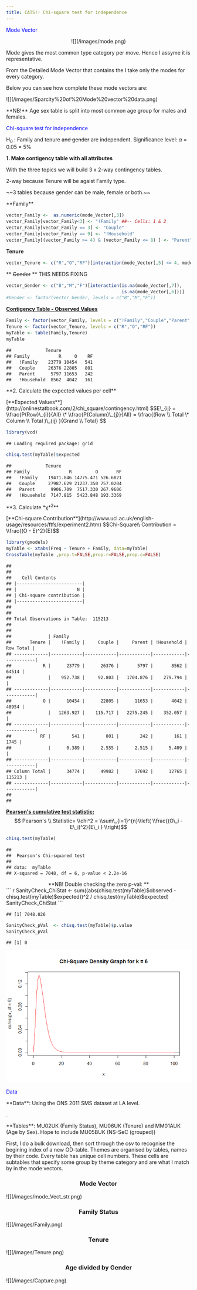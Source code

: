 ```yaml
---
title: CATS!! Chi-square test for independence
---
```


<span style="color:blue">Mode Vector</span>
<center>
![](/images/mode.png)
</center>
<p>
Mode gives the most common type category per move. Hence I assyme it is representative.
</p>
<p>
From the Detailed Mode Vector that contains the I take only the modes for every category.
</p>
<p>
Below you can see how complete these mode vectors are:
</p>
![](/images/Sparcity%20of%20Mode%20vector%20data.png)
<p>
**NB!** Age sex table is split into most common age group for males and females.
</p>



<span style="color:blue">Chi-square test for independence </span>


H<sub>0</sub> : Family and tenure ~~and gender~~ are independent.
Significance level: *α* = 0.05 = 5%

**1. Make contigency table with all attributes**

<p>
With the three topics we will build 3 x 2-way contingency tables.
</p>
<p>
2-way because Tenure will be agaist Family type.
</p>
<p>
~~3 tables because gender can be male, female or both.~~
</p>
**Family**

``` r
vector_Family <-  as.numeric(mode_Vector[,3])
vector_Family[vector_Family<3] <- "!Family" ##-- Cells: 1 & 2
vector_Family[vector_Family == 3] <- "Couple" 
vector_Family[vector_Family == 9] <- "!Household"
vector_Family[(vector_Family >= 4) & (vector_Family <= 8) ] <- "Parent"
```

**Tenure**

``` r
vector_Tenure <- c("R","O","RF")[interaction(mode_Vector[,5] <= 4, mode_Vector[,5] >= 6)]
```

\*\* ~~Gender~~ \*\* THIS NEEDS FIXING

``` r
vector_Gender <- c("B","M","F")[interaction(is.na(mode_Vector[,7]),
                                            is.na(mode_Vector[,6]))]
#Gender <- factor(vector_Gender, levels = c("B","M","F"))
```

[**Contigency Table - Observed Values**](http://onlinestatbook.com/2/chi_square/contingency.html)

``` r
Family <- factor(vector_Family, levels = c("!Family","Couple","Parent","!Household"))
Tenure <- factor(vector_Tenure, levels = c("R","O","RF"))
myTable <- table(Family,Tenure)
myTable
```

    ##             Tenure
    ## Family           R     O    RF
    ##   !Family    23779 10454   541
    ##   Couple     26376 22805   801
    ##   Parent      5797 11653   242
    ##   !Household  8562  4042   161

<p>
**2. Calculate the expected values per cell**
</p>
[**Expected Values**](http://onlinestatbook.com/2/chi_square/contingency.html)
$$E\_{ij} =  \\frac{P(Row)\_{i}}{All} \* \\frac{P(Column)\_{j}}{All} = \\frac{(Row \\ Total  \* Column \\ Total  )\_{ij} }{Grand \\ Total} $$

``` r
library(vcd)
```

    ## Loading required package: grid

``` r
chisq.test(myTable)$expected
```

    ##             Tenure
    ## Family               R         O       RF
    ##   !Family    19471.846 14775.471 526.6821
    ##   Couple     27987.629 21237.350 757.0204
    ##   Parent      9906.709  7517.330 267.9606
    ##   !Household  7147.815  5423.848 193.3369

<p>
**3. Calculate *χ*<sup>2</sup>**
</p>
[**Chi-square Contribution**](http://www.ucl.ac.uk/english-usage/resources/ftfs/experiment2.htm)
$$Chi-Square\\ Contribution =  \\frac{(O - E)^2}{E}$$

``` r
library(gmodels)
myTable <- xtabs(Freq ~ Tenure + Family, data=myTable)
CrossTable(myTable ,prop.t=FALSE,prop.r=FALSE,prop.c=FALSE)
```

    ## 
    ##  
    ##    Cell Contents
    ## |-------------------------|
    ## |                       N |
    ## | Chi-square contribution |
    ## |-------------------------|
    ## 
    ##  
    ## Total Observations in Table:  115213 
    ## 
    ##  
    ##              | Family 
    ##       Tenure |    !Family |     Couple |     Parent | !Household |  Row Total | 
    ## -------------|------------|------------|------------|------------|------------|
    ##            R |      23779 |      26376 |       5797 |       8562 |      64514 | 
    ##              |    952.738 |     92.803 |   1704.876 |    279.794 |            | 
    ## -------------|------------|------------|------------|------------|------------|
    ##            O |      10454 |      22805 |      11653 |       4042 |      48954 | 
    ##              |   1263.927 |    115.717 |   2275.245 |    352.057 |            | 
    ## -------------|------------|------------|------------|------------|------------|
    ##           RF |        541 |        801 |        242 |        161 |       1745 | 
    ##              |      0.389 |      2.555 |      2.515 |      5.409 |            | 
    ## -------------|------------|------------|------------|------------|------------|
    ## Column Total |      34774 |      49982 |      17692 |      12765 |     115213 | 
    ## -------------|------------|------------|------------|------------|------------|
    ## 
    ## 

[**Pearson's cumulative test statistic:**](http://www.statisticshowto.com/probability-and-statistics/chi-square/)
$$ Pearson's \\ Statistic= \\chi^2 = \\sum\_{i=1}^{n}\\left( \\frac{(O\_i - E\_i)^2}{E\_i } \\right)$$

``` r
chisq.test(myTable)
```

    ## 
    ##  Pearson's Chi-squared test
    ## 
    ## data:  myTable
    ## X-squared = 7048, df = 6, p-value < 2.2e-16

<center>
**NB! Double checking the zero p-val: **
</center>
``` r
SanityCheck_ChiStat <- sum((abs(chisq.test(myTable)$observed - chisq.test(myTable)$expected))^2 / chisq.test(myTable)$expected)
SanityCheck_ChiStat
```

    ## [1] 7048.026

``` r
SanityCheck_pVal  <- chisq.test(myTable)$p.value
SanityCheck_pVal
```

    ## [1] 0

![](/images/density%20graph-1.png)



<span style="color:blue">Data</span>


<p>
**Data**: Using the ONS 2011 SMS dataset at LA level.
</p>
<https://wicid.ukdataservice.ac.uk/cider/about/data_int.php?type=1>.

<p>
**Tables**: MU02UK (Family Status), MU06UK (Tenure) and MM01AUK (Age by Sex). Hope to include MU05BUK (NS-SeC (grouped))
</p>
<p>
First, I do a bulk download, then sort through the csv to recognise the begining index of a new OD-table. Themes are organised by tables, names by their code. Every table has unique cell numbers. These cells are subtables that specify some group by theme category and are what I match by in the mode vectors.
</p>
<center>
<h3>
Mode Vector
</h3>
</center>
![](/images/mode_Vect_str.png)

<center>
<h3>
Family Status
</h3>
</center>
![](/images/Family.png)
<center>
<h3>
Tenure
</h3>
</center>
![](/images/Tenure.png)
<center>
<h3>
Age divided by Gender
</h3>
</center>
![](/images/Capture.png)

